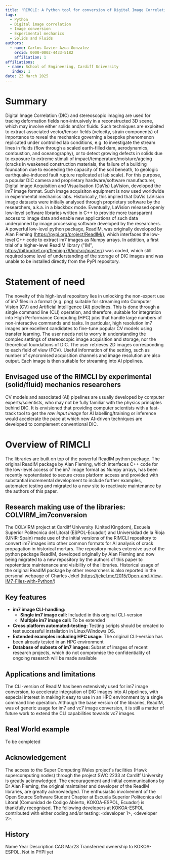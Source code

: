 ```yaml
---
title: 'RIMCLI: A Python tool for conversion of Digital Image Correlation images using the terminal'
tags:
  - Python
  - Digital image correlation
  - Image conversion
  - Experimental mechanics
  - Solids and Fluids
authors:
  - name: Carlos Xavier Azua-Gonzalez
    orcid: 0000-0002-4433-5182
    affiliation: 1
affiliations:
 - name: School of Engineering, Cardiff University
   index: 1
date: 23 March 2025
---
```

[//]: # (bibliography: paper.bib)
# Summary
Digital Image Correlation (DIC) and stereoscopic imaging are used for tracing deformation fields non-intrusively in a reconstructed 3D scene, which may involve either solids and/or fluids. Such techniques are exploited to extract associated vector/tensor fields (velocity, strain components) of importance to reveal the mechanics governing a bespoke phenomenon replicated under controlled lab conditions, e.g. to investigate the stream lines in fluids (flow through a scaled earth-filled dam, aerodynamics, combustion, and oceanography), or to detect growing defects in solids due to exposure to extreme stimuli of impact/temperature/moisture/ageing (cracks in weakened construction materials, the failure of a building foundation due to exceeding the capacity of the soil beneath, to geologic earthquake-induced fault rupture replicated at lab scale).
For this purpose, a popular DIC camera and proprietary hardware/software manufacturer, Digital image Acquisition and Visualisation (DaVis) LaVision, developed the im7 image format. Such image acquisiton equipment is now used worldwide in experimental mechanics labs. Historically, this implied that DaVis LaVision image datasets were initially analysed through proprietary software by the researchers, a.k.a. in a blackbox mode. Eventually, LaVision released openly low-level software libraries written in C++ to provide more transparent access to image data and enable new applications of such data underpinned by image processing software developed by the researchers. 
A powerful low-level python package, ReadIM, was originally developed by Alan Fleming (https://pypi.org/project/ReadIM/), which interfaces the low-level C++ code to extract im7 images as Numpy arrays. In addition, a first trial of a higher-level ReadIM library ("IM", https://bitbucket.org/fleming79/im/src/master/) was coded, which still required some level of understanding of the storage of DIC images and was unable to be installed directly from the PyPI repository.
# Statement of need
The novelty of this high-level repository lies in unlocking the non-expert use of im7 files in a format (e.g. png) suitable for streaming into Computer Vision (CV) and Artificial Intelligence (AI) pipelines. This is done through a single command line (CLI) operation, and therefore, suitable for integration into High Performance Computing (HPC) jobs that handle large numbers of non-interactive commands and tasks. In particular, high resolution im7 images are excellent candidates to fine-tune popular CV models using transfer learning. The user needs not to worry in understanding the complex settings of stereoscopic image acquisition and storage, nor the theoretical foundations of DIC. The user retrieves 2D images corresponding to each field of view (FOV). Useful information of the setting, such as number of syncronised acquisition channels and image resolution are also output. Each image is then suitable for streaming into AI pipelines. 
## Envisaged use of the RIMCLI by experimental (solid/fluid) mechanics researchers
CV models and associated (AI) pipelines are usually developed by computer experts/scientists, who may not be fully familiar with the physics principles behind DIC. 
It is envisioned that providing computer scientists with a fast-track tool to get the *raw input image* for AI labelling/training or inference would accelerate the pace at which new AI-driven techniques are developed to complement conventional DIC.
# Overview of RIMCLI
The libraries are built on top of the powerful ReadIM python package. The original ReadIM package by Alan Fleming, which interfaces C++ code for the low-level access of the im7 image format as Numpy arrays, has been recently repotentiated to secure cross platform access and provided with substantial incremental development to include further examples, automated testing and migrated to a new site to reactivate maintenance by the authors of this paper.
## Research making use of the libraries: COLVIRM_im7conversion
The COLVIRM project at Cardiff University (United Kingdom), Escuela Superior Politecnica del Litoral (ESPOL-Ecuador) and Universidad de la Rioja (UNIR-Spain) made use of the initial versions of the RIMCLI repository to convert im7 images into other common formats for AI analysis of crack propagation in historical mortars. The repository makes extensive use of the python package ReadIM, developed originally by Alan Fleming  and now being migrated to a new repository by the authors of this paper to repotentiate maintenance and visibility of the libraries. Historical usage of the original ReadIM package by other researchers is also reported in the personal webpage of Charles Jekel (https://jekel.me/2015/Open-and-View-IM7-Files-with-Python/)

## Key features
* **im7 image CLI-handling:**
  * **Single im7 image call:** Included in this original CLI-version
  * **Multiple im7 image call:** To be extended
* **Cross platform automated-testing:** Testing scripts should be created to test successful installation in Linux/Windows OS. 
* **Extended examples including HPC usage:** The original CLI-version has been already tested in an HPC environment
* **Database of subsets of im7 images:** Subset of images of recent research projects, which do not compromise the confidentiality of ongoing research will be made available

## Applications and limitations
The CLI-version of ReadIM has been extensively used for im7 image conversion, to accelerate integration of DIC images into AI pipelines, with especial interest in making it easy to use in an HPC environment by a single command line operation. Although the base version of the libraries, ReadIM, was of generic usage for im7 and vc7 image conversion, it is still a matter of future work to extend the CLI capabilities towards vc7 images.

## Real World example
To be completed

## Acknowledgement
The access to the Super Computing Wales project's facilities (Hawk supercomputing nodes) through the project SWC 2233 at Cardiff University is greatly acknowledged. The encouragement and initial communications by Dr Alan Fleming, the original maintainer and developer of the ReadIM libraries, are greatly acknowledged. The enthusiastic involvement of the Open Source Software Student Chapter at Escuela Superior Politecnica del Litoral (Comunidad de Codigo Abierto, KOKOA-ESPOL, Ecuador) is thankfully recognised. The following developers at KOKOA-ESPOL contributed with either coding and/or testing: <developer 1>, <developer 2>.
## History
 Name   Year   Description
 CAG    Mar23  Transferred ownership to KOKOA-ESPOL. Not in PYPI yet
